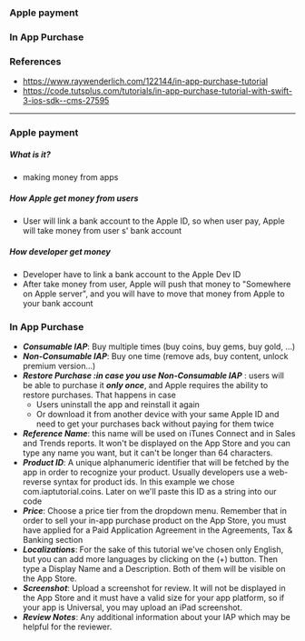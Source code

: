 ### Apple payment
### In App Purchase
### References
  - https://www.raywenderlich.com/122144/in-app-purchase-tutorial
  - https://code.tutsplus.com/tutorials/in-app-purchase-tutorial-with-swift-3-ios-sdk--cms-27595

-------------------------------------
### Apple payment
##### What is it?
  - making money from apps

##### How Apple get money from users
  - User will link a bank account to the Apple ID, so when user pay, Apple will take money from user s' bank account
  
##### How developer get money
  - Developer have to link a bank account to the Apple Dev ID
  - After take money from user, Apple will push that money to "Somewhere on Apple server", and you will have to move that money from Apple to your bank account

### In App Purchase
  - ***Consumable IAP***: Buy multiple times (buy coins, buy gems, buy gold, ...)
  - ***Non-Consumable IAP***: Buy one time (remove ads, buy content, unlock premium version...)
  - ***Restore Purchase :in case you use Non-Consumable IAP*** : users will be able to purchase it ***only once***, and Apple requires the ability to restore purchases. That happens in case 
    - Users uninstall the app and reinstall it again
    - Or download it from another device with your same Apple ID and need to get your purchases back without paying for them twice
  - ***Reference Name***: this name will be used on iTunes Connect and in Sales and Trends reports. It won't be displayed on the App Store and you can type any name you want, but it can't be longer than 64 characters.
  - ***Product ID***: A unique alphanumeric identifier that will be fetched by the app in order to recognize your product. Usually developers use a web-reverse syntax for product ids. In this example we chose com.iaptutorial.coins. Later on we'll paste this ID as a string into our code
  - ***Price***: Choose a price tier from the dropdown menu. Remember that in order to sell your in-app purchase product on the App Store, you must have applied for a Paid Application Agreement in the Agreements, Tax & Banking section
  - ***Localizations***: For the sake of this tutorial we've chosen only English, but you can add more languages by clicking on the (+) button. Then type a Display Name and a Description. Both of them will be visible on the App Store.
  - ***Screenshot***: Upload a screenshot for review. It will not be displayed in the App Store and it must have a valid size for your app platform, so if your app is Universal, you may upload an iPad screenshot.
  - ***Review Notes***: Any additional information about your IAP which may be helpful for the reviewer.
